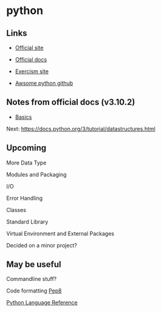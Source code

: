 ---
---

# python

## Links

- [Official site](https://www.python.org/)

- [Official docs](https://docs.python.org/3/tutorial/index.html)

- [Exercism site](https://exercism.org/tracks/python)

- [Awsome python github](https://github.com/vinta/awesome-python)

## Notes from official docs (v3.10.2)

- [Basics](./python/basics.md)

Next: https://docs.python.org/3/tutorial/datastructures.html

## Upcoming

More Data Type

Modules and Packaging

I/O

Error Handling

Classes

Standard Library

Virtual Environment and External Packages

Decided on a minor project?

## May be useful

Commandline stuff?

Code formatting [Pep8](https://www.python.org/dev/peps/pep-0008)

[Python Language Reference](https://docs.python.org/3/reference/index.html)
